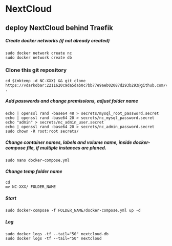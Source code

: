 # NextCloud
## deploy NextCloud behind Traefik

##### Create docker networks (*if not already created*)
```
sudo docker network create nc
sudo docker network create db
```
### Clone this git repository
```
cd $(mktemp -d NC-XXX) && git clone https://vdarkobar:2211620c9da5dab0c7bb77e9aeb02087d293b293@github.com/vdarkobar/NextCloud.git .
```
##### Add passwords and change premissions, *adjust folder name*
```
echo | openssl rand -base64 48 > secrets/mysql_root_password.secret
echo | openssl rand -base64 20 > secrets/nc_mysql_password.secret
echo "admin" > secrets/nc_admin_user.secret
echo | openssl rand -base64 20 > secrets/nc_admin_password.secret
sudo chown -R root:root secrets/
```
##### *Change container names, labels and volume name, inside docker-compose file, if multiple instances are planed.*
```
sudo nano docker-compose.yml
```

#### *Change temp folder name*
```
cd
mv NC-XXX/ FOLDER_NAME
```

##### Start
```
sudo docker-compose -f FOLDER_NAME/docker-compose.yml up -d
```
##### Log
```
sudo docker logs -tf --tail="50" nextcloud-db
sudo docker logs -tf --tail="50" nextcloud
```
